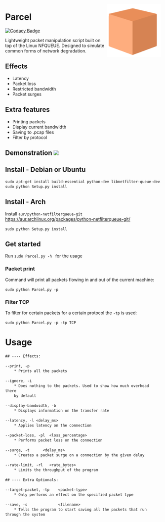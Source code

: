 <img align="right" src="./parcel.png" width=175></img>
# Parcel

[![Codacy Badge](https://api.codacy.com/project/badge/Grade/bfce2c825f44424c969e888c3ebfc90a)](https://app.codacy.com/app/AidanFray/Parcel?utm_source=github.com&utm_medium=referral&utm_content=AidanFray/Parcel&utm_campaign=Badge_Grade_Dashboard)

Lightweight packet manipulation script built on top of the Linux NFQUEUE. Designed to simulate common forms of network degradation.

## Effects
- Latency
- Packet loss
- Restricted bandwidth
- Packet surges

## Extra features
- Printing packets
- Display current bandwidth
- Saving to .pcap files
- Filter by protocol

## Demonstration <a href="https://asciinema.org/a/HBbyLMCF6LjJF9dZE2hZspz4y" target="_blank"><img src="https://asciinema.org/a/HBbyLMCF6LjJF9dZE2hZspz4y.svg"/></a>

## Install - Debian or Ubuntu

```
sudo apt-get install build-essential python-dev libnetfilter-queue-dev
sudo python Setup.py install
```

## Install - Arch

Install ```aur/python-netfilterqueue-git``` https://aur.archlinux.org/packages/python-netfilterqueue-git/

```sudo python Setup.py install```


## Get started

Run ```sudo Parcel.py -h ``` for the usage

### Packet print
Command will print all packets flowing in and out of the current machine:

```sudo python Parcel.py -p```


### Filter TCP
To filter for certain packets for a certain protocol the ```-tp``` is used:

```sudo python Parcel.py -p -tp TCP```

# Usage

```
## ---- Effects:

--print, -p                                  
    * Prints all the packets
    
--ignore, -i
    * Does nothing to the packets. Used to show how much overhead there
    by default
    
--display-bandwidth, -b                     
    * Displays information on the transfer rate
      
--latency, -l <delay_ms>            
    * Applies latency on the connection   
    
--packet-loss, -pl  <loss_percentage>  
    * Performs packet loss on the connection

--surge, -t      <delay_ms> 
    * Creates a packet surge on a connection by the given delay 

--rate-limit, -rl   <rate_bytes>            
    * Limits the throughput of the program
    
## ---- Extra Optionals:

--target-packet, -tp    <packet-type>        
    * Only performs an effect on the specified packet type

--save, -s              <filename>
    * Tells the program to start saving all the packets that run through the system
    
```
